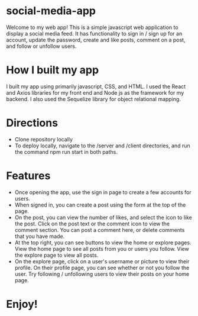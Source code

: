 ﻿# social-media-app

Welcome to my web app! This is a simple javascript web application to display a social media feed. It has functionality to sign in / sign up for an account, update the password, create and like posts, comment on a post, and follow or unfollow users. 

# How I built my app
I built my app using primarily javascript, CSS, and HTML. I used the React and Axios libraries for my front end and Node js as the framework for my backend. I also used the Sequelize library for object relational mapping.

# Directions
* Clone repository locally
* To deploy locally, navigate to the /server and /client directories, and run the command npm run start in both paths.

# Features 
* Once opening the app, use the sign in page to create a few accounts for users. 
* When signed in, you can create a post using the form at the top of the page.
* On the post, you can view the number of likes, and select the icon to like the post. Click on the post text or the comment icon to view the comment section. You can post a comment here, or delete comments that you have made.
* At the top right, you can see buttons to view the home or explore pages. View the home page to see all posts from you or users you follow. View the explore page to view all posts.
* On the explore page, click on a user's username or picture to view their profile. On their profile page, you can see whether or not you follow the user. Try following / unfollowing users to view their posts on your home page.

# Enjoy!
